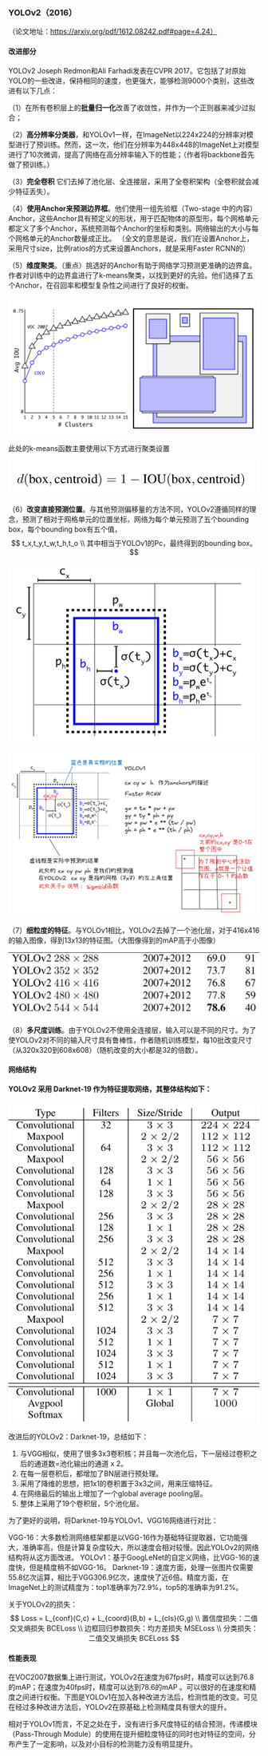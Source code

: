 ### YOLOv2（2016）

（论文地址：https://arxiv.org/pdf/1612.08242.pdf#page=4.24）



#### 改进部分

YOLOv2 Joseph Redmon和Ali Farhadi发表在CVPR 2017。它包括了对原始YOLO的一些改进，保持相同的速度，也更强大，能够检测9000个类别，这些改进有以下几点：

（1）在所有卷积层上的**批量归一化**改善了收敛性，并作为一个正则器来减少过拟合；

（2）**高分辨率分类器**，和YOLOv1一样，在ImageNet以224x224的分辨率对模型进行了预训练。然而，这一次，他们在分辨率为448x448的ImageNet上对模型进行了10次微调，提高了网络在高分辨率输入下的性能；（作者将backbone首先做了预训练。）

（3）**完全卷积**  它们去掉了池化层、全连接层，采用了全卷积架构（全卷积就会减少特征丢失）。

（4）**使用Anchor来预测边界框**。他们使用一组先验框（Two-stage 中的内容）Anchor，这些Anchor具有预定义的形状，用于匹配物体的原型形，每个网格单元都定义了多个Anchor，系统预测每个Anchor的坐标和类别。网络输出的大小与每个网格单元的Anchor数量成正比。  （全文的意思是说，我们在设置Anchor上，采用尺寸size，比例ratios的方式来设置Anchors，就是采用Faster RCNN的）



（5）**维度聚类**。（重点）挑选好的Anchor有助于网络学习预测更准确的边界盒。作者对训练中的边界盒进行了k-means聚类，以找到更好的先验。他们选择了五个Anchor，在召回率和模型复杂性之间进行了良好的权衡。

![image-20241119094115517](./assets/image-20241119094115517.png)

此处的k-means函数主要使用以下方式进行聚类设置

![image-20241119094400329](./assets/image-20241119094400329.png)



（6）**改变直接预测位置**。与其他预测偏移量的方法不同，YOLOv2遵循同样的理念，预测了相对于网格单元的位置坐标，网络为每个单元预测了五个bounding box，每个bounding box有五个值，
$$
t_x,t_y,t_w,t_h,t_o \\
其中相当于YOLOv1的Pc，最终得到的bounding box。
$$

<img src="./assets/image-20241119094557996.png" alt="image-20241119094557996" style="zoom:50%;" />

![image-20241119095858043](./assets/image-20241119095858043.png)

（7）**细粒度的特征**。与YOLOv1相比，YOLOv2去掉了一个池化层，对于416x416的输入图像，得到13x13的特征图。（大图像得到的mAP高于小图像）

<img src="./assets/image-20241119093809215.png" alt="image-20241119093809215" style="zoom:50%;" />

（8）**多尺度训练**。由于YOLOv2不使用全连接层，输入可以是不同的尺寸。为了使YOLOv2对不同的输入尺寸具有鲁棒性，作者随机训练模型，每10批改变尺寸（从320x320到608x608）（随机改变的大小都是32的倍数）。





#### 网络结构

**YOLOv2 采用 Darknet-19 作为特征提取网络，其整体结构如下：**

![image-20241117203503654](./assets/image-20241117203503654.png)

改进后的YOLOv2：Darknet-19，总结如下：

1. 与VGG相似，使用了很多3x3卷积核；并且每一次池化后，下一层经过卷积之后的通道数=池化输出的通道 x 2。
2. 在每一层卷积后，都增加了BN层进行预处理。
3. 采用了降维的思想，把1x1的卷积置于3x3之间，用来压缩特征。
4. 在网络最后的输出上增加了一个global average pooling层。
5. 整体上采用了19个卷积层，5个池化层。

为了更好的说明，将Darknet-19与YOLOv1、VGG16网络进行对比：

VGG-16：大多数检测网络框架都是以VGG-16作为基础特征提取器，它功能强大，准确率高，但是计算复杂度较大，所以速度会相对较慢。因此YOLOv2的网络结构将从这方面改进。
YOLOv1：基于GoogLeNet的自定义网络，比VGG-16的速度快，但是精度稍不如VGG-16。
Darknet-19：速度方面，处理一张图片仅需要55.8亿次运算，相比于VGG306.9亿次，速度快了近6倍。精度方面，在ImageNet上的测试精度为：top1准确率为72.9%，top5的准确率为91.2%。



关于YOLOv2的损失：
$$
Loss = L_{conf}(C,c) + L_{coord}(B,b) + L_{cls}(G,g) \\
置信度损失：二值交叉熵损失 BCELoss \\
边框回归参数损失：均方差损失 MSELoss \\
分类损失：二值交叉熵损失 BCELoss
$$




#### 性能表现

在VOC2007数据集上进行测试，YOLOv2在速度为67fps时，精度可以达到76.8的mAP；在速度为40fps时，精度可以达到78.6的mAP 。可以很好的在速度和精度之间进行权衡。下图是YOLOv1在加入各种改进方法后，检测性能的改变。可见在经过多种改进方法后，YOLOv2在原基础上检测精度具有很大的提升。



相对于YOLOv1而言，不足之处在于，没有进行多尺度特征的结合预测，传递模块（Pass-Through Module）的使用在提升细粒度特征的同时也对特征的空间，分布产生了一定影响，以及对小目标的检测能力没有明显提升。